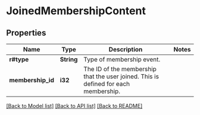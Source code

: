 # JoinedMembershipContent

## Properties

Name | Type | Description | Notes
------------ | ------------- | ------------- | -------------
**r#type** | **String** | Type of membership event. | 
**membership_id** | **i32** | The ID of the membership that the user joined. This is defined for each membership. | 

[[Back to Model list]](../README.md#documentation-for-models) [[Back to API list]](../README.md#documentation-for-api-endpoints) [[Back to README]](../README.md)


